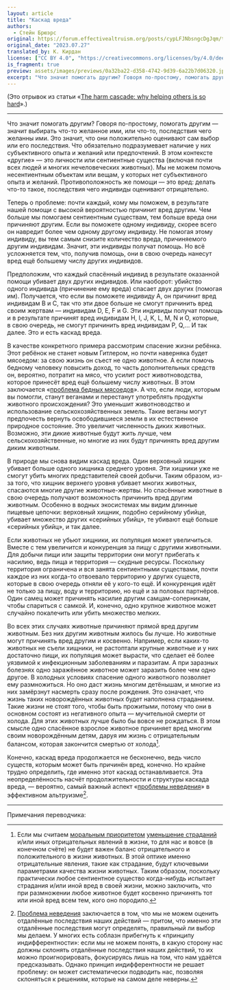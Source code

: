 ```yaml
---
layout: article
title: "Каскад вреда"
authors:
  - Стейн Брюэрс
original: https://forum.effectivealtruism.org/posts/cypLFJNbsngcDgJqm/the-harm-cascade-why-helping-others-is-so-hard#The_harm_cascade
original_date: "2023.07.27"
translated_by: К. Кирдан
license: ["CC BY 4.0", "https://creativecommons.org/licenses/by/4.0/deed.ru"]
is_fragment: true
preview: assets/images/previews/0a32ba22-d358-4742-9d39-6a22b7d06320.jpg
excerpt: "Что значит помогать другим? Говоря по-простому, помогать другим — значит выбирать что-то желанное ими, или что-то, последствия чего желанны ими. Это значит, что они положительно оценивают сам выбор или его последствия. Что обязательно подразумевает наличие у них субъективного опыта и желаний или предпочтений. В этом контексте «другие» — это личности или сентиентные существа (включая почти всех людей и многих нечеловеческих животных). Мы не можем помочь несентиентным объектам или вещам, у которых нет субъективного опыта и желаний. Противоположность же помощи — это вред: делать что-то такое, последствия чего индивиды оценивают отрицательно."
---
```

(Это отрывок из статьи «[The harm cascade: why helping others is so hard](https://forum.effectivealtruism.org/posts/cypLFJNbsngcDgJqm/the-harm-cascade-why-helping-others-is-so-hard)».)

---

Что значит помогать другим? Говоря по-простому, помогать другим — значит выбирать что-то желанное ими, или что-то, последствия чего желанны ими. Это значит, что они положительно оценивают сам выбор или его последствия. Что обязательно подразумевает наличие у них субъективного опыта и желаний или предпочтений. В этом контексте «другие» — это личности или сентиентные существа (включая почти всех людей и многих нечеловеческих животных). Мы не можем помочь несентиентным объектам или вещам, у которых нет субъективного опыта и желаний. Противоположность же помощи — это вред: делать что-то такое, последствия чего индивиды оценивают отрицательно.

Теперь о проблеме: почти каждый, кому мы поможем, в результате нашей помощи с высокой вероятностью причинит вред другим. Чем больше мы помогаем сентиентным существам, тем больше вреда они причиняют другим. Если вы поможете одному индивиду, скорее всего он навредит более чем одному другому индивиду. Не помогая этому индивиду, вы тем самым снизите количество вреда, причиняемого другим индивидам. Значит, эти индивиды получат помощь. Но всё усложняется тем, что, получив помощь, они в свою очередь нанесут вред ещё большему числу других индивидов.

Предположим, что каждый спасённый индивид в результате оказанной помощи убивает двух других индивидов. Или наоборот: убийство одного индивида (причинение ему вреда) спасает двух других (помогая им). Получается, что если вы поможете индивиду A, он причинит вред индивидам B и C, так что эти двое больше не смогут причинить вред своим жертвам — индивидам D, E, F и G. Эти индивиды получат помощь и в результате причинят вред индивидам H, I, J, K, L, M, N и O, которые, в свою очередь, не смогут причинить вред индивидам P, Q,... И так далее. Это и есть каскад вреда.

В качестве конкретного примера рассмотрим спасение жизни ребёнка. Этот ребёнок не станет новым Гитлером, но почти наверняка будет мясоедом: за свою жизнь он съест не одно животное. А если помочь бедному человеку повысить доход, то часть дополнительных средств он, вероятно, потратит на мясо, что усилит рост животноводства, которое принесёт вред ещё большему числу животных. В этом заключается «[проблема бедных мясоедов](https://forum.effectivealtruism.org/topics/meat-eater-problem)». А что, если люди, которым вы помогли, станут веганами и перестанут употреблять продукты животного происхождения? Это уменьшит животноводство и использование сельскохозяйственных земель. Такие веганы могут предпочесть вернуть освободившиеся земли в их естественное природное состояние. Это увеличит численность диких животных. Возможно, эти дикие животные будут жить лучше, чем сельскохозяйственные, но многие из них будут причинять вред другим диким животным.

В природе мы снова видим каскад вреда. Один верховный хищник убивает больше одного хищника среднего уровня. Эти хищники уже не смогут убить многих представителей своей добычи. Таким образом, из-за того, что хищник верхнего уровня убивает многих животных, спасаются многие другие животные-жертвы. Но спасённые животные в свою очередь получают возможность причинить вред другим животным. Особенно в водных экосистемах мы видим длинные пищевые цепочки: верховный хищник, подобно серийному убийце, убивает множество других «серийных убийц», те убивают ещё больше «серийных убийц», и так далее.

Если животных не убьют хищники, их популяция может увеличиться. Вместе с тем увеличится и конкуренция за пищу с другими животными. Для добычи пищи или защиты территории они могут прибегать к насилию, ведь пища и территория — скудные ресурсы. Поскольку территория ограничена и вся занята сентиентными существами, почти каждое из них когда-то отвоевало территорию у других существ, которые в свою очередь отняли её у кого-то ещё. И конкуренция идёт не только за пищу, воду и территорию, но ещё и за половых партнёров. Один самец может причинять насилие другим самцам-соперникам, чтобы спариться с самкой. И, конечно, одно крупное животное может случайно покалечить или убить множество мелких.

Во всех этих случаях животные причиняют прямой вред другим животным. Без них другим животным жилось бы лучше. Но животные могут причинять вред другим и косвенно. Например, если каких-то животных не съели хищники, не растоптали крупные животные и у них достаточно пищи, их популяция может вырасти, что сделает её более уязвимой к инфекционным заболеваниям и паразитам. А при заразных болезнях одно заражённое животное может заразить более чем одно другое. В холодных условиях спасение одного животного позволяет ему размножиться. Но оно даст жизнь многим детёнышам, и многие из них замёрзнут насмерть сразу после рождения. Это означает, что жизнь таких новорождённых животных будет наполнена страданием. Такие жизни не стоят того, чтобы быть прожитыми, потому что они в основном состоят из негативного опыта — мучительной смерти от холода. Для этих животных лучше было бы вовсе не рождаться. В этом смысле одно спасённое взрослое животное причиняет вред многим своим новорождённым детям, даруя им жизнь с отрицательным балансом, которая закончится смертью от холода[^1].

Конечно, каскад вреда продолжается не бесконечно, ведь число существ, которым может быть причинён вред, конечно. Но крайне трудно определить, где именно этот каскад останавливается. Эта неопределённость насчёт продолжительности и структуры каскада вреда, — вероятно, самый важный аспект «[проблемы неведения](https://80000hours.org/articles/cluelessness/)» в эффективном альтруизме[^2].

---

Примечания переводчика:

[^1]: Если мы считаем [моральным приоритетом](https://reducingsuffering.github.io/414.html) [уменьшение страданий](https://reducingsuffering.github.io/what-is-suffering-reduction.html) и/или иных отрицательных явлений в жизни, то для нас и вовсе (в конечном счёте) не будет важен баланс отрицательного и положительного в жизни животных. В этой оптике именно отрицательные явления, такие как страдание, будут ключевыми параметрами качества жизни животных. Таким образом, поскольку практически любое сентиентное существо когда-нибудь испытает страдания и/или иной вред в своей жизни, можно заключить, что при размножении любое животное будет косвенно причинять тот или иной вред всем тем, кого оно породило.

[^2]: [Проблема неведения](https://forum.effectivealtruism.org/topics/cluelessness) заключается в том, что мы не можем оценить отдалённые последствия наших действий — притом, что именно эти отдалённые последствия могут определять, правильный ли выбор мы делаем. У многих есть соблазн прибегнуть к «принципу индифферентности»: если мы не можем понять, в какую сторону нас должны склонять отдалённые последствия наших действий, то их можно проигнорировать, фокусируясь лишь на том, что нам удаётся предсказывать. Однако принцип индифферентности не решает проблему: он может систематически подводить нас, позволяя склоняться к решениям, которые на самом деле неверны.
